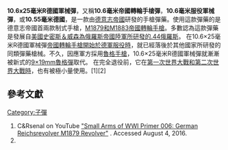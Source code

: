 **10.6x25毫米R德國軍械彈**，又稱**10.6毫米帝國轉輪手槍彈**，**10.6毫米服役軍械彈**，或**10.55毫米德國**，是一款由[德意志帝國](../Page/德意志帝國.md "wikilink")研發的手槍彈藥。使用這款彈藥的是德意志帝國首兩款制式手槍，[M1879和M1883帝國轉輪手槍](../Page/M1879帝國轉輪手槍.md "wikilink")。多數認為這款彈藥是發展自[美國](https://zh.wikipedia.org/wiki/美國 "wikilink")[史密斯＆威森為](https://zh.wikipedia.org/wiki/史密斯＆威森 "wikilink")[俄羅斯帝國陸軍所研發的](https://zh.wikipedia.org/wiki/俄羅斯帝國 "wikilink")[.44俄羅斯](https://zh.wikipedia.org/wiki/.44俄羅斯 "wikilink")。 在10.6×25毫米R德國軍械彈[帝國轉輪手槍開始於德軍服役時](../Page/M1879帝國轉輪手槍.md "wikilink")，就已經落後於其他國家所研發的同類彈藥槍械。不久，因應軍方採用[魯格手槍](../Page/魯格手槍.md "wikilink")，10.6×25毫米R德國軍械彈就漸漸被新式的[9×19mm魯格彈](../Page/9×19mm魯格彈.md "wikilink")取代。 在完全退役前，它在[第一次世界大戰和](https://zh.wikipedia.org/wiki/第一次世界大戰 "wikilink")[第二次世界大戰時](https://zh.wikipedia.org/wiki/第二次世界大戰 "wikilink")，也有被極小量使用。\[1\]\[2\]

## 參考文獻

[Category:子彈](https://zh.wikipedia.org/wiki/Category:子彈 "wikilink")

1.  C\&Rsenal on YouTube ["Small Arms of WWI Primer 006: German Reichsrevolver M1879 Revolver"](https://www.youtube.com/watch?v=UYDsJIgT27Q) . Accessed August 4, 2016.
2.